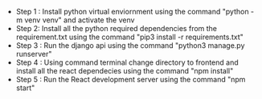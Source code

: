 <ul>
  <li> Step 1 : Install python virtual enviornment using the command "python -m venv venv" and activate the venv </li>
  <li>Step 2: Install all the python required dependencies from the requirement.txt using the command "pip3 install -r requirements.txt"</li>
  <li>Step 3 : Run the django api using the command "python3 manage.py runserver"</li>
  <li>Step 4 : Using command terminal change directory to frontend and install all the react dependecies using the command "npm install"</li>
  <li>Step 5 : Run the React development server using the command "npm start"</li>

</ul>
